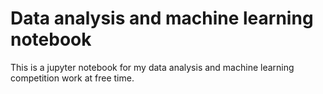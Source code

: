 # Data analysis and machine learning notebook

This is a jupyter notebook for my data analysis and machine learning competition work at free time.
